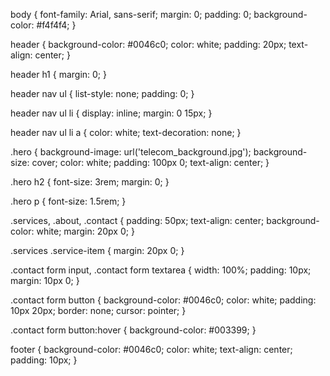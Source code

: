 body {
    font-family: Arial, sans-serif;
    margin: 0;
    padding: 0;
    background-color: #f4f4f4;
}

header {
    background-color: #0046c0;
    color: white;
    padding: 20px;
    text-align: center;
}

header h1 {
    margin: 0;
}

header nav ul {
    list-style: none;
    padding: 0;
}

header nav ul li {
    display: inline;
    margin: 0 15px;
}

header nav ul li a {
    color: white;
    text-decoration: none;
}

.hero {
    background-image: url('telecom_background.jpg');
    background-size: cover;
    color: white;
    padding: 100px 0;
    text-align: center;
}

.hero h2 {
    font-size: 3rem;
    margin: 0;
}

.hero p {
    font-size: 1.5rem;
}

.services, .about, .contact {
    padding: 50px;
    text-align: center;
    background-color: white;
    margin: 20px 0;
}

.services .service-item {
    margin: 20px 0;
}

.contact form input, .contact form textarea {
    width: 100%;
    padding: 10px;
    margin: 10px 0;
}

.contact form button {
    background-color: #0046c0;
    color: white;
    padding: 10px 20px;
    border: none;
    cursor: pointer;
}

.contact form button:hover {
    background-color: #003399;
}

footer {
    background-color: #0046c0;
    color: white;
    text-align: center;
    padding: 10px;
}
